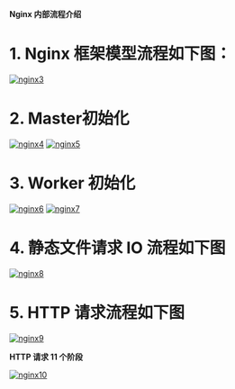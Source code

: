 
**Nginx 内部流程介绍**

# 1. Nginx 框架模型流程如下图：

<a href="https://ibb.co/RSdnTh5"><img src="https://i.ibb.co/MhQTk8X/nginx3.webp" alt="nginx3" border="0"></a>

# 2. Master初始化

<a href="https://ibb.co/SPwFxK2"><img src="https://i.ibb.co/PNGqY5R/nginx4.webp" alt="nginx4" border="0"></a>
<a href="https://ibb.co/VJ9vXFF"><img src="https://i.ibb.co/ck3NzWW/nginx5.webp" alt="nginx5" border="0"></a>

# 3. Worker 初始化

<a href="https://ibb.co/86byXRZ"><img src="https://i.ibb.co/18MCbpW/nginx6.webp" alt="nginx6" border="0"></a>
<a href="https://ibb.co/gyq7Dyd"><img src="https://i.ibb.co/PxXY5xM/nginx7.webp" alt="nginx7" border="0"></a>

# 4. 静态文件请求 IO 流程如下图

<a href="https://ibb.co/4F1CMWs"><img src="https://i.ibb.co/NFTfpx1/nginx8.webp" alt="nginx8" border="0"></a>

# 5. HTTP 请求流程如下图

<a href="https://ibb.co/BPybCQZ"><img src="https://i.ibb.co/0XCTG6M/nginx9.webp" alt="nginx9" border="0"></a>

**HTTP 请求 11 个阶段** 

<a href="https://ibb.co/sWmsnnc"><img src="https://i.ibb.co/xFCzWWw/nginx10.webp" alt="nginx10" border="0"></a>
